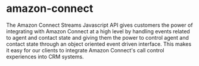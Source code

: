 # amazon-connect
The Amazon Connect Streams Javascript API gives customers the power of integrating with Amazon Connect at a high level by handling events related to agent and contact state and giving them the power to control agent and contact state through an object oriented event driven interface. This makes it easy for our clients to integrate Amazon Connect's call control experiences into CRM systems.
